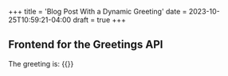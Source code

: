 +++
title = 'Blog Post With a Dynamic Greeting'
date = 2023-10-25T10:59:21-04:00
draft = true
+++

## Frontend for the Greetings API

The greeting is: {{<greeting>}}

